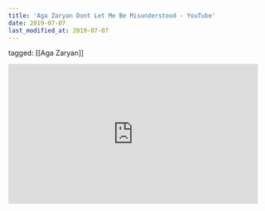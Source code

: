 ```yaml
---
title: 'Aga Zaryan Dont Let Me Be Misunderstood - YouTube'
date: 2019-07-07
last_modified_at: 2019-07-07
---
```

tagged: [[Aga Zaryan]]
<iframe allow="accelerometer; autoplay; clipboard-write; encrypted-media; gyroscope; picture-in-picture" allowfullscreen="" frameborder="0" height="281" id="youtube_iframe" src="https://www.youtube.com/embed/P0OAezfdmG8?feature=oembed&amp;enablejsapi=1&amp;origin=https://safe.txmblr.com&amp;wmode=opaque" width="500"></iframe>